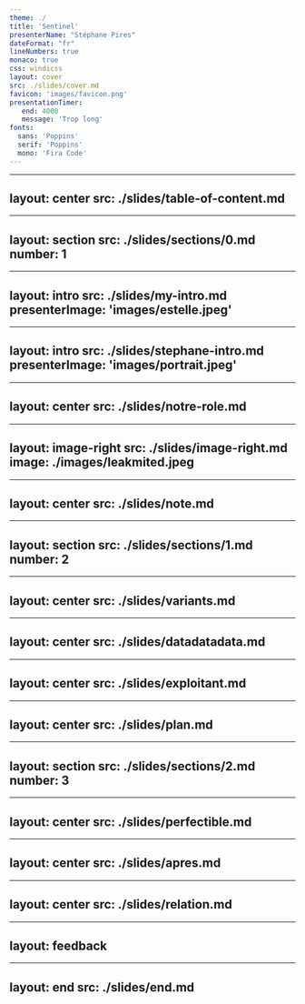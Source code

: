 ```yaml
---
theme: ./
title: 'Sentinel'
presenterName: "Stéphane Pires"
dateFormat: "fr"
lineNumbers: true
monaco: true
css: windicss
layout: cover
src: ./slides/cover.md
favicon: 'images/favicon.png'
presentationTimer:
   end: 4000
   message: 'Trop long'
fonts: 
  sans: 'Poppins'
  serif: 'Poppins'
  mono: 'Fira Code'
---
```


---
layout: center
src: ./slides/table-of-content.md
---


---
layout: section
src: ./slides/sections/0.md
number: 1
---


---
layout: intro
src: ./slides/my-intro.md
presenterImage: 'images/estelle.jpeg'
---

---
layout: intro
src: ./slides/stephane-intro.md
presenterImage: 'images/portrait.jpeg'
---

---
layout: center
src: ./slides/notre-role.md
---

---
layout: image-right
src: ./slides/image-right.md
image: ./images/leakmited.jpeg
---



---
layout: center
src: ./slides/note.md
---



---
layout: section
src: ./slides/sections/1.md
number: 2
---



---
layout: center
src: ./slides/variants.md
---



---
layout: center
src: ./slides/datadatadata.md
---



---
layout: center
src: ./slides/exploitant.md
---

---
layout: center
src: ./slides/plan.md
---

---
layout: section
src: ./slides/sections/2.md
number: 3
---


---
layout: center
src: ./slides/perfectible.md
---

---
layout: center
src: ./slides/apres.md
---




---
layout: center
src: ./slides/relation.md
---









---
layout: feedback
---


---
layout: end
src: ./slides/end.md
---


